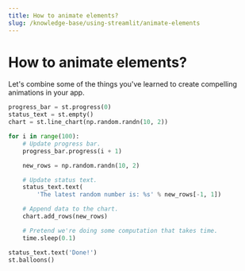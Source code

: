 ```yaml
---
title: How to animate elements?
slug: /knowledge-base/using-streamlit/animate-elements
---
```


# How to animate elements?

Let's combine some of the things you've learned to create compelling
animations in your app.

```python
progress_bar = st.progress(0)
status_text = st.empty()
chart = st.line_chart(np.random.randn(10, 2))

for i in range(100):
    # Update progress bar.
    progress_bar.progress(i + 1)

    new_rows = np.random.randn(10, 2)

    # Update status text.
    status_text.text(
        'The latest random number is: %s' % new_rows[-1, 1])

    # Append data to the chart.
    chart.add_rows(new_rows)

    # Pretend we're doing some computation that takes time.
    time.sleep(0.1)

status_text.text('Done!')
st.balloons()
```
